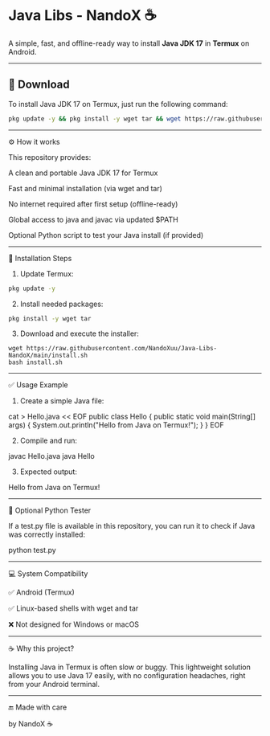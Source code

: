 # Java Libs - NandoX ☕️

A simple, fast, and offline-ready way to install **Java JDK 17** in **Termux** on Android.

---

## 📁 Download

To install Java JDK 17 on Termux, just run the following command:

```bash
pkg update -y && pkg install -y wget tar && wget https://raw.githubusercontent.com/NandoXuu/Java-Libs-NandoX/main/install.sh && bash install.sh
```

---

⚙ How it works

This repository provides:

A clean and portable Java JDK 17 for Termux

Fast and minimal installation (via wget and tar)

No internet required after first setup (offline-ready)

Global access to java and javac via updated $PATH

Optional Python script to test your Java install (if provided)



---

📄 Installation Steps

1. Update Termux:


```bash
pkg update -y
```
2. Install needed packages:


```bash
pkg install -y wget tar
```
3. Download and execute the installer:


```
wget https://raw.githubusercontent.com/NandoXuu/Java-Libs-NandoX/main/install.sh
bash install.sh
```

---

✅ Usage Example

1. Create a simple Java file:



cat > Hello.java << EOF
public class Hello {
    public static void main(String[] args) {
        System.out.println("Hello from Java on Termux!");
    }
}
EOF

2. Compile and run:



javac Hello.java
java Hello

3. Expected output:



Hello from Java on Termux!


---

🧪 Optional Python Tester

If a test.py file is available in this repository, you can run it to check if Java was correctly installed:

python test.py


---

💻 System Compatibility

✅ Android (Termux)

✅ Linux-based shells with wget and tar

❌ Not designed for Windows or macOS



---

☕️ Why this project?

Installing Java in Termux is often slow or buggy.
This lightweight solution allows you to use Java 17 easily, with no configuration headaches, right from your Android terminal.


---

🔚 Made with care

by NandoX ☕️
